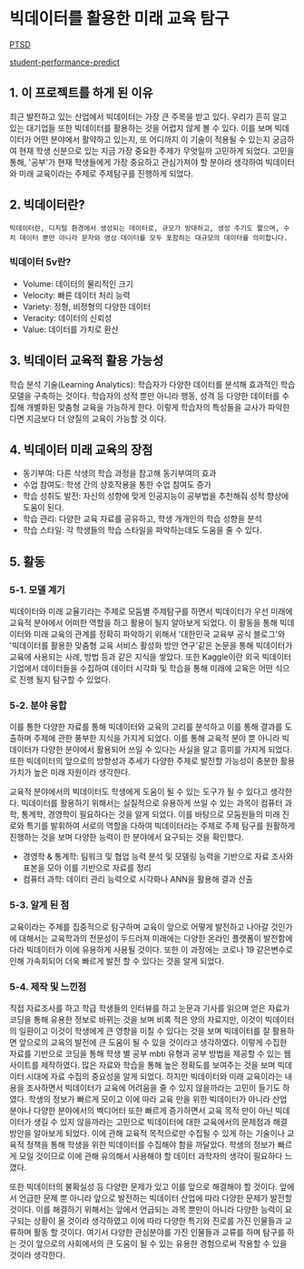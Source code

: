 # 빅데이터를 활용한 미래 교육 탐구

[PTSD](https://github.com/Gugo-le/PTSD)

[student-performance-predict](https://github.com/Gugo-le/student-performance-predict)

## 1. 이 프로젝트를 하게 된 이유

최근 발전하고 있는 산업에서 빅데이터는 가장 큰 주목을 받고 있다. 우리가 흔히 알고 있는 대기업들 또한 빅데이터를 활용하는 것을 어렵지 않게 볼 수 있다.
이를 보며 빅데이터가 어떤 분야에서 활약하고 있는지, 또 어디까지 이 기술이 적용될 수 있는지 궁금하여 현재 학생 신분으로 있는 지금 가장 중요한 주제가 무엇일까 고민하게 되었다.
고민을 통해, '공부'가 현재 학생들에게 가장 중요하고 관심가져야 할 분야라 생각하여 빅데이터와 미래 교육이라는 주제로 주제탐구를 진행하게 되었다.

## 2. 빅데이터란?

    빅데이터란, 디지털 환경에서 생성되는 데이터로, 규모가 방대하고, 생성 주기도 짧으며, 수치 데이터 뿐만 아니라 문자와 영상 데이터를 모두 포함하는 대규모의 데이터를 의미합니다.


### 빅데이터 5v란?
- Volume: 데이터의 물리적인 크기
- Velocity: 빠른 데이터 처리 능력
- Variety: 정형, 비정형의 다양한 데이터
- Veracity: 데이터의 신뢰성
- Value: 데이터를 가치로 환산

## 3. 빅데이터 교육적 활용 가능성

학습 분석 기술(Learning Analytics): 학습자가 다양한 데이터를 분석해 효과적인 학습 모델을 구축하는 것이다. 학습자의 성적 뿐만 아니라 행동, 성격 등 다양한 데이터를 수집해 개별화된 맞춤형 교육을 가능하게 한다. 이렇게 학습자의 특성들을 교사가 파악한다면 지금보다 더 양질의 교육이 가능할 것 이다.

## 4. 빅데이터 미래 교육의 장점
- 동기부여: 다른 삭생의 학습 과정을 참고해 동기부여의 효과
- 수업 참여도: 학생 간의 상호작용을 통한 수업 참여도 증가
- 학습 성취도 발전: 자신의 성향에 맞게 인공지능이 공부법을 추천해줘 성적 향상에 도움이 된다.
- 학습 관리: 다양한 교육 자료를 공유하고, 학생 개개인의 학습 성향을 분석
- 학습 스타일: 각 학생들의 학습 스타일을 파악하는데도 도움을 줄 수 있다.

## 5. 활동

### 5-1. 모델 계기

빅데이터와 미래 교율기라는 주제로 모둠별 주제탐구를 하면서 빅데이터가 우선 미래에 교육적 분야에서 어떠한 역할을 하고 활용이 될지 알아보게 되었다. 이 활동을 통해 빅데이터와 미래 교육의 관계를 정확히 파악하기 위해서 '대한민국 교육부 공식 블로그'와 '빅데이터를 활용한 맞춤형 교육 서비스 활성화 방안 연구'같은 논문을 통해 빅데이터가 교육에 사용되는 사례, 방법 등과 같은 지식을 쌓았다. 또한 Kaggle이란 외국 빅데이터 기업에서 데이터들을 수집하여 데이터 시각화 및 학습을 통해 미래에 교육은 어떤 식으로 진행 될지 탐구할 수 있었다.

### 5-2. 분야 융합

이를 통한 다양한 자료를 통해 빅데이터와 교육의 고리를 분석하고 이를 통해 결과를 도출하며 주제에 관한 풍부한 지식을 가지게 되었다. 이를 통해 교육적 분야 뿐 아니라 빅데이터가 다양한 분야에서 활용되어 쓰일 수 있다는 사실을 알고 흥미를 가지게 되었다. 또한 빅데이터의 앞으로의 방향성과 추세가 다양한 주제로 발전할 가능성이 충분한 활용 가치가 높은 미래 자원이라 생각한다.

교육적 분야에서의 빅데이터도 학생에게 도움이 될 수 있는 도구가 될 수 있다고 생각한다.
빅데이터를 활용하기 위해서는 실질적으로 유용하게 쓰일 수 있는 과목이 컴퓨터 과학, 통계학, 경영학이 필요하다는 것을 알게 되었다. 이를 바탕으로 모둠원들의 미래 진로와 특기를 발휘하여 서로의 역할을 다하여 빅데이터라는 주제로 주제 탐구를 원활하게 진행하는 것을 보며 다양한 능력이 한 분야에서 요구되는 것을 확인했다. 

- 경영학 & 통계학: 팀워크 및 협업 능력 분석 및 모델링 능력을 기반으로 자료 조사와 표본을 모아 이를 기반으로 자료를 정리
- 컴퓨터 과학: 데이터 관리 능력으로 시각화나 ANN을 활용해 결과 산출


### 5-3. 알게 된 점

교육이라는 주제를 집중적으로 탐구하며 교육이 앞으로 어떻게 발전하고 나아갈 것인가에 대해서는 교육학과의 전문성이 두드러져 미래에는 다양한 온라인 플랫폼이 발전함에 다라 빅데이터가 이에 유용하게 사용될 것이다. 또한 이 과정에는 코로나 19 같은변수로 인해 가속회되어 더욱 빠르게 발전 할 수 있다는 것을 알게 되었다.

### 5-4. 제작 및 느낀점

직접 자료조사를 하고 학급 학생들의 인터뷰를 하고 눈문과 기사를 읽으며 얻은 자료가 코딩을 통해 유용한 정보로 바뀌는 것을 보며 비록 적은 양의 자료지만, 이것이 빅데이터의 일환이고 이것이 학생에게 큰 영향을 미칠 수 있다는 것을 보며 빅데이터를 잘 활용하면 앞으로의 교육의 발전에 큰 도움이 될 수 있을 것이라고 생각하였다. 이렇게 수집한 자료를 기반으로 코딩을 통해 학생 별 공부 mbti 유형과 공부 방법을 제공할 수 있는 웹사이트를 제작하였다. 많은 자료와 학습을 통해 높은 정확도를 보여주는 것을 보며 빅데이터 시대에 자료 수집의 중요성을 알게 되었다. 하지만 빅데이터와 미래 교육이라는 내용을 조사하면서 빅데이터가 교육에 어려움을 줄 수 있지 않을까라는 고민이 들기도 하였다. 학생의 정보가 빠르게 모이고 이에 따라 교육 만을 위한 빅데이터가 아니라 산업 분야나 다양한 분야에서의 벡디어터 또한 빠르게 증가하면서 교육 목적 만이 아닌 빅데이터가 생길 수 있지 않을까라는 고민으로 빅데이터에 대한 교육에서의 문제점과 해결 방안을 알아보게 되었다. 이에 관해 교육적 목적으로만 수집될 수 있게 하는 기술이나 교육적 정책을 통해 학생을 위한 빅데이터를 수집해야 함을 까달았다. 학생의 정보가 빠르게 모일 것이므로 이에 관해 유의해서 사용해야 할 데이터 과학자의 생각이 필요하다 느꼈다. 

또한 빅데이터의 불확실성 등 다양한 문제가 있고 이를 앞으로 해결해야 할 것이다. 앞에서 언급한 문제 뿐 아니라 앞으로 발전하는 빅데이터 산업에 따라 다양한 문제가 발전할 것이다. 이를 해결하기 위해서는 앞에서 언급되는 과목 뿐만이 아니라 다양한 능력이 요구되는 상황이 올 것이라 생각하였고 이에 따라 다양한 특기와 진로를 가진 인물들과 교류하며 활동 할 것이다. 여기서 다양한 관심분야를 가진 인물들과 교류를 하며 탐구를 하는 것이 앞으로의 사회에서의 큰 도움이 될 수 있는 유용한 경험으로써 작용할 수 있을 것이라 생각한다.